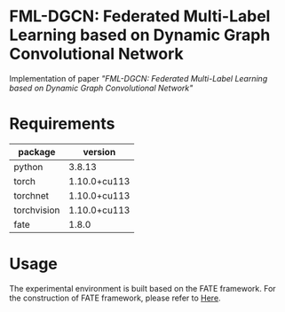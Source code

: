 # FML-DGCN: Federated Multi-Label Learning based on Dynamic Graph Convolutional Network

Implementation of paper *"FML-DGCN: Federated Multi-Label Learning based on Dynamic Graph Convolutional Network"*

# Requirements

| package     | version      |
|-------------|--------------|
| python      | 3.8.13       |
| torch       | 1.10.0+cu113 |
| torchnet    | 1.10.0+cu113 |
| torchvision | 1.10.0+cu113 |
| fate        | 1.8.0        |

# Usage

The experimental environment is built based on the FATE framework. For the construction of FATE framework, please refer
to [Here](https://github.com/FederatedAI/FATE).
